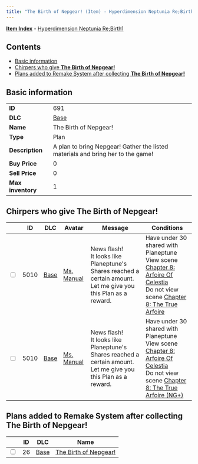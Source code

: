 ```yaml
---
title: "The Birth of Nepgear! (Item) - Hyperdimension Neptunia Re;Birth1"
---
```


[**Item Index**](/neptunia/rb1/item/index.html) - [Hyperdimension Neptunia Re;Birth1](/neptunia/rb1)

## Contents

- [Basic information](#basic-information)
- [Chirpers who give **The Birth of Nepgear!**](#chirpers-who-give-the-birth-of-nepgear)
- [Plans added to Remake System after collecting **The Birth of Nepgear!**](#plans-added-to-remake-system-after-collecting-the-birth-of-nepgear)

## Basic information

|   |   |
| -- | -- |
| **ID** | 691 |
| **DLC** | [Base](/neptunia/rb1/dlc/1-base.html) |
| **Name** | The Birth of Nepgear! |
| **Type** | Plan |
| **Description** | A plan to bring Nepgear! Gather the listed materials and bring her to the game! |
| **Buy Price** | 0 |
| **Sell Price** | 0 |
| **Max inventory** | 1 |


## Chirpers who give **The Birth of Nepgear!**

|    | ID | DLC | Avatar | Message | Conditions |
| -- | -- | --- | ------ | ------- | ---------- |
| <input type="checkbox" id="rb1-chirper-event-1-5010" class="trackbox" /> | 5010 | [Base](/neptunia/rb1/dlc/1-base.html) | [Ms. Manual](/neptunia/rb1/undefined/1-217-ms-manual.html) | News flash!<br />It looks like Planeptune's Shares reached a certain amount.<br />Let me give you this Plan as a reward. | Have under 30 shared with Planeptune<br />View scene [Chapter 8: Arfoire Of Celestia](/neptunia/rb1/scene/1-801-chapter-8-arfoire-of-celestia.html)<br />Do not view scene [Chapter 8: The True Arfoire](/neptunia/rb1/scene/1-807-chapter-8-the-true-arfoire.html) |
| <input type="checkbox" id="rb1-chirper-event-1-5010" class="trackbox" /> | 5010 | [Base](/neptunia/rb1/dlc/1-base.html) | [Ms. Manual](/neptunia/rb1/undefined/1-217-ms-manual.html) | News flash!<br />It looks like Planeptune's Shares reached a certain amount.<br />Let me give you this Plan as a reward. | Have under 30 shared with Planeptune<br />View scene [Chapter 8: Arfoire Of Celestia](/neptunia/rb1/scene/1-801-chapter-8-arfoire-of-celestia.html)<br />Do not view scene [Chapter 8: The True Arfoire (NG+)](/neptunia/rb1/scene/1-815-chapter-8-the-true-arfoire-ng.html) |


## Plans added to Remake System after collecting **The Birth of Nepgear!**

|    | ID | DLC | Name |
| -- | -- | --- | ---- |
| <input type="checkbox" id="rb1-remake-1-26" class="trackbox" /> | 26 | [Base](/neptunia/rb1/dlc/1-base.html) | [The Birth of Nepgear!](/neptunia/rb1/remake/1-26-the-birth-of-nepgear.html) |
